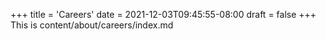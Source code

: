 +++
title = 'Careers'
date = 2021-12-03T09:45:55-08:00
draft = false
+++
This is content/about/careers/index.md

